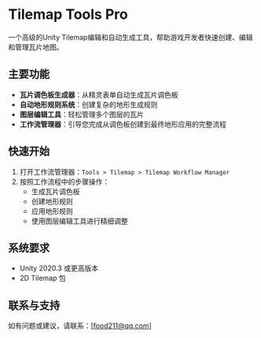 # Tilemap Tools Pro

一个高级的Unity Tilemap编辑和自动生成工具，帮助游戏开发者快速创建、编辑和管理瓦片地图。

## 主要功能

- **瓦片调色板生成器**：从精灵表单自动生成瓦片调色板
- **自动地形规则系统**：创建复杂的地形生成规则
- **图层编辑工具**：轻松管理多个图层的瓦片
- **工作流管理器**：引导您完成从调色板创建到最终地形应用的完整流程

## 快速开始

1. 打开工作流管理器：`Tools > Tilemap > Tilemap Workflow Manager`
2. 按照工作流程中的步骤操作：
   - 生成瓦片调色板
   - 创建地形规则
   - 应用地形规则
   - 使用图层编辑工具进行精细调整

## 系统要求

- Unity 2020.3 或更高版本
- 2D Tilemap 包

## 联系与支持

如有问题或建议，请联系：[food211@qq.com]